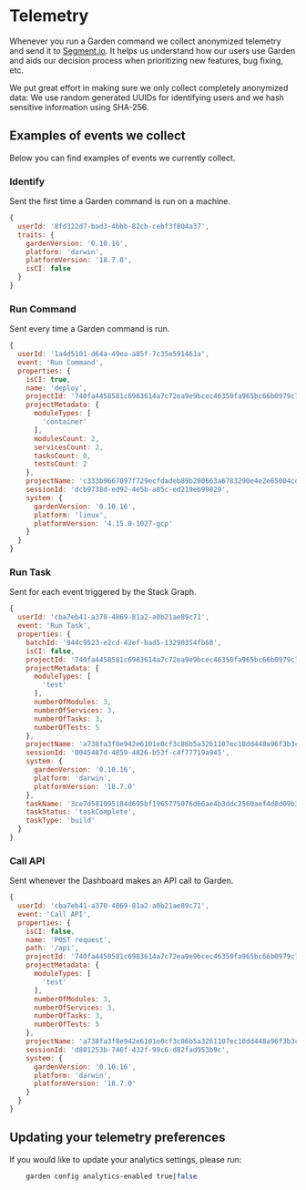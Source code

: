 # Telemetry

Whenever you run a Garden command we collect anonymized telemetry and send it to [Segment.io](https://segment.io).
It helps us understand how our users use Garden and aids our decision process when prioritizing new features, bug fixing, etc.

We put great effort in making sure we only collect completely anonymized data: We use random generated UUIDs for identifying users and we hash sensitive information using SHA-256.

## Examples of events we collect

Below you can find examples of events we currently collect.

### Identify

Sent the first time a Garden command is run on a machine.

```js
{
  userId: '8fd322d7-bad3-4bbb-82cb-cebf3f804a37',
  traits: {
    gardenVersion: '0.10.16',
    platform: 'darwin',
    platformVersion: '18.7.0',
    isCI: false
  }
}
```

### Run Command

Sent every time a Garden command is run.

```js
{
  userId: '1a4d5101-d64a-49ea-a85f-7c35e591461a',
  event: 'Run Command',
  properties: {
    isCI: true,
    name: 'deploy',
    projectId: '740fa4458581c6983614a7c72ea9e9bcec46350fa965bc66b0979c7a5b4dd951',
    projectMetadata: {
      moduleTypes: [
        'container'
      ],
      modulesCount: 2,
      servicesCount: 2,
      tasksCount: 0,
      testsCount: 2
    },
    projectName: 'c333b9667097f729ecfdadeb89b200663a6783290e4e2e65004cd74b4570a5c0',
    sessionId: 'dcb9738d-ed92-4e5b-a85c-ed219eb99829',
    system: {
      gardenVersion: '0.10.16',
      platform: 'linux',
      platformVersion: '4.15.0-1027-gcp'
    }
  }
}
```

### Run Task

Sent for each event triggered by the Stack Graph.

```js
{
  userId: 'cba7eb41-a370-4869-81a2-a0b21ae89c71',
  event: 'Run Task',
  properties: {
    batchId: '944c9523-e2cd-42ef-bad5-13290354fb68',
    isCI: false,
    projectId: '740fa4458581c6983614a7c72ea9e9bcec46350fa965bc66b0979c7a5b4dd951',
    projectMetadata: {
      moduleTypes: [
        'test'
      ],
      numberOfModules: 3,
      numberOfServices: 3,
      numberOfTasks: 3,
      numberOfTests: 5
    },
    projectName: 'a738fa3f8e942e6101e0cf3c86b5a3261107ec18dd448a96f3b3ce96b9ff7a10',
    sessionId: '0045487d-4859-4826-b53f-c4f77719a945',
    system: {
      gardenVersion: '0.10.16',
      platform: 'darwin',
      platformVersion: '18.7.0'
    },
    taskName: '3ce7d581095184d695bf1965775076d66ae4b3ddc2560aef4d8d09b338a001ed',
    taskStatus: 'taskComplete',
    taskType: 'build'
  }
}
```

### Call API

Sent whenever the Dashboard makes an API call to Garden.

```js
{
  userId: 'cba7eb41-a370-4869-81a2-a0b21ae89c71',
  event: 'Call API',
  properties: {
    isCI: false,
    name: 'POST request',
    path: '/api',
    projectId: '740fa4458581c6983614a7c72ea9e9bcec46350fa965bc66b0979c7a5b4dd951',
    projectMetadata: {
      moduleTypes: [
        'test'
      ],
      numberOfModules: 3,
      numberOfServices: 3,
      numberOfTasks: 3,
      numberOfTests: 5
    },
    projectName: 'a738fa3f8e942e6101e0cf3c86b5a3261107ec18dd448a96f3b3ce96b9ff7a10',
    sessionId: 'd801253b-746f-432f-99c6-d82fad953b9c',
    system: {
      gardenVersion: '0.10.16',
      platform: 'darwin',
      platformVersion: '18.7.0'
    }
  }
}
```

## Updating your telemetry preferences

If you would like to update your analytics settings, please run:

```sh
    garden config analytics-enabled true|false
```
